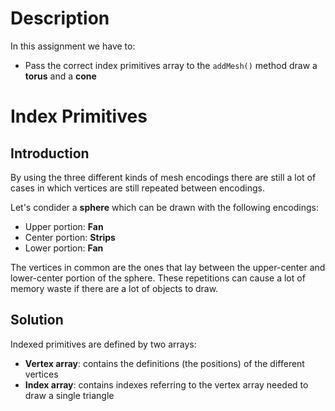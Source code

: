 # Description
In this assignment we have to:
- Pass the correct index primitives array to the `addMesh()` method draw a **torus** and a **cone**

# Index Primitives
## Introduction
By using the three different kinds of mesh encodings there are still a lot of cases in which vertices are still repeated between encodings.

Let's condider a **sphere** which can be drawn with the following encodings:
- Upper portion: **Fan**
- Center portion: **Strips**
- Lower portion: **Fan**

The vertices in common are the ones that lay between the upper-center and lower-center portion of the sphere. These repetitions can cause a lot of memory waste if there are a lot of objects to draw.

## Solution
Indexed primitives are defined by two arrays:
- **Vertex array**: contains the definitions (the positions) of the different vertices
- **Index array**: contains indexes referring to the vertex array needed to draw a single triangle

